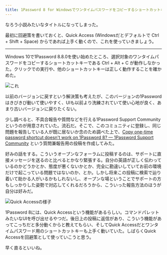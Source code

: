 ```yaml
---
title: 1Password 8 for Windowsでワンタイムパスワードをコピーするショートカットキーが動かない件
---
```

なろう小説みたいなタイトルになってしまった。

最初に回避策を書いておくと、Quick Access (Windowsだとデフォルトで Ctrl + Shift + Space) からであれば上手く動くので、これを使っていきましょう。

* * *

Windows 10で1Password 8.8.0を使い始めたところ、選択対象のワンタイムパスワードをコピーするショートカットキーである Ctrl + Alt + C が動作しなかった。クリックでの実行や、他のショートカットキーは正しく動作することを確かめた。

![](https://lh3.googleusercontent.com/r0790yHLzMXUXgkWwINuO5id_uQCneZrd0Lz_-rbnIIFh-hfGYeKPOuVQbiEdCIRgXBv3ToPyn0DaldHjtjom1RPB5C-XlR-2xe2pqWB1Q95dHjiN7TasR5LwnyMJX5EIYs8EzgJymptK6ZgbIlbod8 "これ")

以前のバージョンに戻すという解決策も考えたが、このバージョンの1Passwordはきびきび動いて使いやすく、UIも以前より洗練されていて使い心地が良く、あまり古いバージョンに戻りたくない。

少し調べると、不具合報告や質問などを行える1Password Support Communityというのが用意されていた。流石だ。そこで、このコミュニティに登録し、同じ問題を報告している人が既に居ないか念のため調べた上で、[Copy one-time password shortcut doesn't work on 1Password 8? — 1Password Support Community](https://1password.community/discussion/comment/649927) という質問兼報告用の投稿を作成してみた。

好みの話をする。こういうオープンなフォーラムに投稿するのは、サポートに直接メッセージを送るのと比べるとかなり緊張する。自分の英語が正しく伝わっているのかどうかとか、態度が悪くないかとか、完全に勘違いしていてお前の環境だけで起こっている問題ではないのか、とか。しかし将来この投稿に検索で辿り着いて助かる人がいるかもしれないし、オープンな場ということでサポートの方もしっかりした姿勢で対応してくれるだろうから、こういった報告方法のほうが自分は好みだ。

![](https://lh6.googleusercontent.com/JlnOLgimLAhNTyCijSupw44WXGkX0EKs_LJoOkJzH7nS4zIx7Oi5PH3epsubtrR8QAWdbrifZticZdGK3uUOMgNiv1oPei0wf9Yq6Rigp956UCq1TEKohz6PLuY7qkh20iaq11QFvVUyuVLuQ0fyYlg "Quick Accessの様子")

1Password 8には、Quick Accessという機能があるらしい。コマンドパレットみたいなUIを呼び出せるやつだ。後日上の投稿に返信があり、こういう機能があってこっちだと多分動くからと教えてもらい、そしてQuick Accessだとワンタイムパスワード用のショートカットキーも上手く動いていた。しばらくQuick Accessを回避策として使っていこうと思う。

早く直るといいね。
